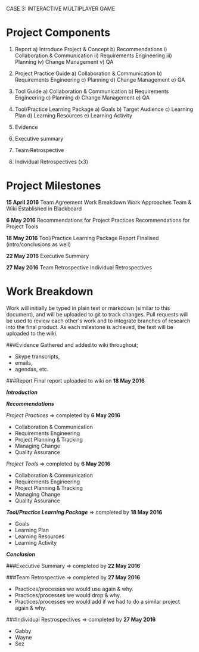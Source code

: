 
CASE 3: INTERACTIVE MULTIPLAYER GAME

Project Components
==================
1. Report 
    a) Introduce Project & Concept
    b) Recommendations
        i) Collaboration & Communication
        ii) Requirements Engineering
        iii) Planning
        iv) Change Management
        v) QA

2. Project Practice Guide
    a) Collaboration & Communication
    b) Requirements Engineering
    c) Planning
    d) Change Management
    e) QA
3. Tool Guide
    a) Collaboration & Communication
    b) Requirements Engineering
    c) Planning
    d) Change Management
    e) QA

4. Tool/Practice Learning Package
    a) Goals
    b) Target Audience
    c) Learning Plan
    d) Learning Resources
    e) Learning Activity
5. Evidence
6. Executive summary
7. Team Retrospective
8. Individual Retrospectives (x3)

Project Milestones
==================

**15 April 2016**
Team Agreement
Work Breakdown
Work Approaches
Team & Wiki Established in Blackboard

**6 May 2016**
Recommendations for Project Practices
Recommendations for Project Tools

**18 May 2016**
Tool/Practice Learning Package
Report Finalised (intro/conclusions as well)

**22 May 2016**
Executive Summary

**27 May 2016**
Team Retrospective
Individual Retrospectives 


Work Breakdown
==============

Work will initially be typed in plain text or markdown (similar to this document), and will be uploaded to git to track changes.
Pull requests will be used to review each other's work and to integrate branches of research into the final product. As each milestone is achieved, the text will be uploaded to the wiki.

###Evidence
Gathered and added to wiki throughout; 
 * Skype transcripts,
 * emails, 
 * agendas, etc.

###Report
Final report uploaded to wiki on **18 May 2016**

**_Introduction_**

**_Recommendations_**

_Project Practices_
=> completed by **6 May 2016**
   * Collaboration & Communication
   * Requirements Engineering
   * Project Planning & Tracking
   * Managing Change
   * Quality Assurance

_Project Tools_
=> completed by **6 May 2016**
   * Collaboration & Communication
   * Requirements Engineering
   * Project Planning & Tracking
   * Managing Change
   * Quality Assurance

**_Tool/Practice Learning Package_**
=> completed by **18 May 2016**
  * Goals
  * Learning Plan
  * Learning Resources
  * Learning Activity

**_Conclusion_**

###Executive Summary
 => completed by **22 May 2016**

###Team Retrospective
 => completed by **27 May 2016**
  * Practices/processes we would use again & why.
  * Practices/processes we would drop & why.
  * Practices/processes we would add if we had to do a similar project again & why.

###Individual Restrospectives
 => completed by **27 May 2016**
 * Gabby
 * Wayne
 * Sez


